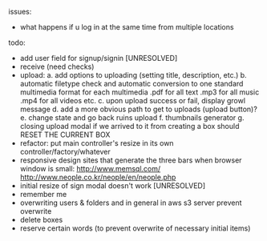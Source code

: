 issues:
- what happens if u log in at the same time from multiple locations

todo:
- add user field for signup/signin [UNRESOLVED]
- receive (need checks)
- upload:
	a. add options to uploading (setting title, description, etc.)
	b. automatic filetype check and automatic conversion to one standard multimedia format for each multimedia
		.pdf for all text
		.mp3 for all music
		.mp4 for all videos
		etc.
	c. upon upload success or fail, display growl message
	d. add a more obvious path to get to uploads (upload button)?
	e. change state and go back ruins upload
	f. thumbnails generator
	g. closing upload modal if we arrived to it from creating a box should RESET THE CURRENT BOX
- refactor:
	put main controller's resize in its own controller/factory/whatever
- responsive design
	sites that generate the three bars when browser window is small:
		http://www.memsql.com/
		http://www.neople.co.kr/neople/en/neople.php
- initial resize of sign modal doesn't work [UNRESOLVED]
- remember me
- overwriting users & folders and in general in aws s3 server
	prevent overwrite
- delete boxes
- reserve certain words (to prevent overwrite of necessary initial items)